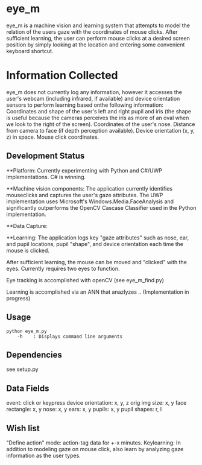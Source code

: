 # eye_m

eye_m is a machine vision and learning system that attempts to model the relation of the users gaze with the coordinates of mouse clicks. After sufficient learning, the user can perform mouse clicks at a desired screen position by simply looking at the location and entering some convenient keyboard shortcut.

# Information Collected

eye_m does not currently log any information, however it accesses the user's webcam (including infrared, if available) and device orientation sensors to perform learning based onthe following information:  
Coordinates and shape of the user's left and right pupil and iris (the shape is useful because the cameras perceives the iris as more of an oval when we look to the right of the screen).
Coordinates of the user's nose.
Distance from camera to face (if depth perception available).
Device orientation (x, y, z) in space.
Mouse click coordinates.


## Development Status

**Platform: Currently experimenting with Python and C#/UWP implementations. C# is winning.
  
**Machine vision components:
The application currently identifies mouseclicks and captures the user's gaze attributes. The UWP implementation uses Microsoft's Windows.Media.FaceAnalysis and significantly outperforms the OpenCV Cascase Classifier used in the Python implementation.

**Data Capture: 
  
**Learning:
The application logs key "gaze attributes" such as nose, ear, and pupil locations, pupil "shape", and device orientation each time the mouse is clicked.
  
After sufficient learning, the mouse can be moved and "clicked" with the eyes.
Currently requires two eyes to function.

Eye tracking is accomplished with openCV (see eye_m_find.py)

Learning is accomplished via an ANN that anazlyzes ..
    (Implementation in progress)


## Usage

    python eye_m.py
        -h    : Displays command line arguments

## Dependencies

see setup.py


## Data Fields

event: click or keypress
device orientation: x, y, z
orig img size: x, y
face rectangle: x, y
nose: x, y
ears: x, y
pupils: x, y
pupil shapes: r, l

## Wish list

"Define action" mode: action-tag data for +-x minutes.
Keylearning: In addition to modeling gaze on mouse click, also learn by analyzing gaze information as the user types.

